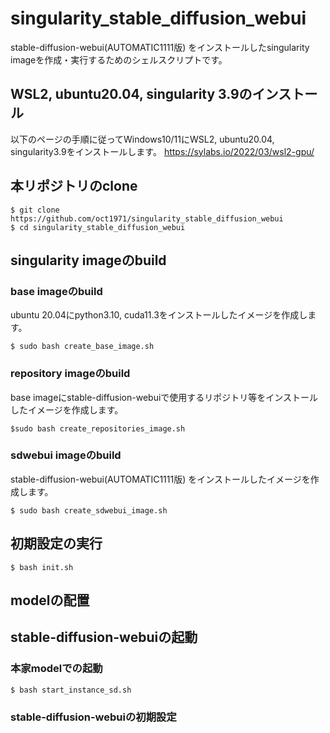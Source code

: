 # singularity_stable_diffusion_webui
stable-diffusion-webui(AUTOMATIC1111版) をインストールしたsingularity imageを作成・実行するためのシェルスクリプトです。
## WSL2, ubuntu20.04, singularity 3.9のインストール
以下のページの手順に従ってWindows10/11にWSL2, ubuntu20.04, singularity3.9をインストールします。
https://sylabs.io/2022/03/wsl2-gpu/
## 本リポジトリのclone
```
$ git clone https://github.com/oct1971/singularity_stable_diffusion_webui
$ cd singularity_stable_diffusion_webui
```
## singularity imageのbuild
### base imageのbuild
ubuntu 20.04にpython3.10, cuda11.3をインストールしたイメージを作成します。
```
$ sudo bash create_base_image.sh
```
### repository imageのbuild
base imageにstable-diffusion-webuiで使用するリポジトリ等をインストールしたイメージを作成します。
```
$sudo bash create_repositories_image.sh
```
### sdwebui imageのbuild
stable-diffusion-webui(AUTOMATIC1111版) をインストールしたイメージを作成します。
```
$ sudo bash create_sdwebui_image.sh
```
## 初期設定の実行

```
$ bash init.sh
```
## modelの配置

## stable-diffusion-webuiの起動
### 本家modelでの起動
```
$ bash start_instance_sd.sh
```
### stable-diffusion-webuiの初期設定
